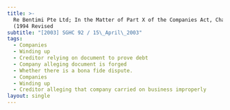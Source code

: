 ```yaml
---
title: >-
  Re Bentimi Pte Ltd; In the Matter of Part X of the Companies Act, Chapter 50
  (1994 Revised
subtitle: "[2003] SGHC 92 / 15\_April\_2003"
tags:
  - Companies
  - Winding up
  - Creditor relying on document to prove debt
  - Company alleging document is forged
  - Whether there is a bona fide dispute.
  - Companies
  - Winding up
  - Creditor alleging that company carried on business improperly
layout: single
---
```


